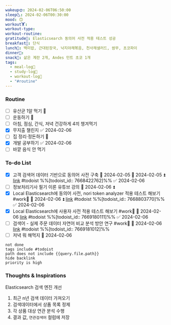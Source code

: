 ```yaml
---
wakeup🌞: 2024-02-06T06:50:00
sleep🌜: 2024-02-06T00:30:00
mood: 🙃
workout🏋️: 
workout-type: 
workout-routine: 
gratitude🙏: Elasticsearch 동의어 사전 적용 테스트 성공
breakfast🍳: 단식
lunch🍚: 백미밥, 근대된장국, 낙지야채볶음, 천사채샐러드, 쌈무, 초코파이
dinner🥗: 
snack🍬: 삶은 계란 2개, Andes 민트 초코 1개
tags:
  - meal-log📝
  - study-log📓
  - workout-log💪
  - "#routine"
---
```

### Routine 
- [ ] 유산균 1알 먹기 🔼 
- [ ] 운동하기 🔼
- [ ] 아침, 점심, 간식, 저녁 건강하게 4끼 챙겨먹기
- [x] 무지출 챌린지 ✅ 2024-02-06
- [ ] 집 정리·정돈하기 🔼
- [x] 개발 공부하기 ✅ 2024-02-06
- [ ] 바깥 음식 안 먹기 

### To-do List 
- [x] 고객 검색어 데이터 기반으로 동의어 사전 구축 🛫 2024-02-05 📅 2024-02-05 ⏫ [link](https://todoist.com/showTask?id=7668422762) #todoist  %%[todoist_id:: 7668422762]%% ✅ 2024-02-06
- [ ] 정보처리기사 필기 이론 유튜브 강의 📅 2024-02-06 ⏫ 
- [x] Local Elasticsearch에 동의어 사전, nori token analyzer 적용 테스트 해보기 #work🏢 📅 2024-02-06 ⏫ [link](https://todoist.com/showTask?id=7668803770) #todoist  %%[todoist_id:: 7668803770]%% ✅ 2024-02-06
- [x] Local Elasticsearch에 사용자 사전 적용 테스트 해보기 #work🏢 📅 2024-02-06  [link](https://todoist.com/showTask?id=7669180111) #todoist  %%[todoist_id:: 7669180111]%% ✅ 2024-02-06
- [ ] 검색어 - 실제 주문 데이터 자연어 비교 분석 방안 연구 #work🏢 📅 2024-02-06 [link](https://todoist.com/showTask?id=7669181012) #todoist  %%[todoist_id:: 7669181012]%%
- [ ] 저녁 뭐 해먹지 📅 2024-02-06
```tasks
not done
tags include #todoist 
path does not include {{query.file.path}}
hide backlink
priority is high
```


### Thoughts & Inspirations

Elasticsearch 검색 엔진 개선 
1. 최근 n년 검색 데이터 가져오기
2. 검색데이터에서 상품 목록 정제
3. 각 상품 대상 연관 분석 수행
4. 결과 값, `연관검색어` 컬럼에 저장